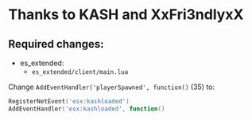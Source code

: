 # Thanks to KASH and XxFri3ndlyxX

## Required changes:

* es_extended:
  * `es_extended/client/main.lua`

Change `AddEventHandler('playerSpawned', function()` (35) to:

```lua
RegisterNetEvent('esx:kashloaded')
AddEventHandler('esx:kashloaded', function()
```